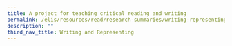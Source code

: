 ```yaml
---
title: A project for teaching critical reading and writing
permalink: /elis/resources/read/research-summaries/writing-representing/teaching-critical-reading-writing/
description: ""
third_nav_title: Writing and Representing
---
```


